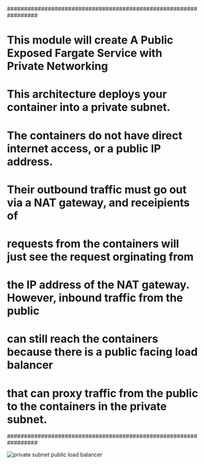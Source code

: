 #################################################################
# This module will create A Public Exposed Fargate Service with Private Networking
#
# This architecture deploys your container into a private subnet. 
# The containers do not have direct internet access, or a public IP address.
# Their outbound traffic must go out via a NAT gateway, and receipients of 
# requests from the containers will just see the request orginating from 
# the IP address of the NAT gateway. However, inbound traffic from the public
# can still reach the containers because there is a public facing load balancer
# that can proxy traffic from the public to the containers in the private subnet.
#################################################################


![private subnet public load balancer](images/private-task-public-loadbalancer.png)